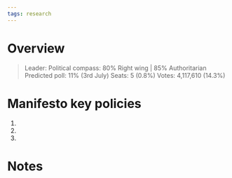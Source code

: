 ```yaml
---
tags: research
---
```

# Overview

> Leader: 
> Political compass: 80% Right wing | 85% Authoritarian
> Predicted poll: 11% (3rd July)
> Seats: 5 (0.8%)
> Votes: 4,117,610 (14.3%)

# Manifesto key policies

1. 
2. 
3. 

# Notes

